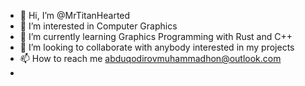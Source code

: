- 👋 Hi, I’m @MrTitanHearted
- 👀 I’m interested in Computer Graphics
- 🌱 I’m currently learning Graphics Programming with Rust and C++
- 💞️ I’m looking to collaborate with anybody interested in my projects
- 📫 How to reach me abduqodirovmuhammadhon@outlook.com
- 
<!---
MrTitanHearted/MrTitanHearted is a ✨ special ✨ repository because its `README.md` (this file) appears on your GitHub profile.
You can click the Preview link to take a look at your changes.
--->
